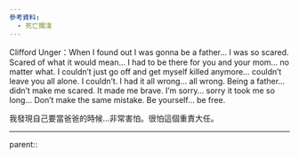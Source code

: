 ```yaml
---
參考資料:
  - 死亡擱淺
---
```

Clifford Unger：When I found out I was gonna be a father… I was so scared. Scared of what it would mean… I had to be there for you and your mom… no matter what. I couldn’t just go off and get myself killed anymore… couldn’t leave you all alone. I couldn’t. I had it all wrong… all wrong. Being a father… didn’t make me scared. It made me brave. I’m sorry… sorry it took me so long… Don’t make the same mistake. Be yourself… be free.

我發現自己要當爸爸的時候...非常害怕。很怕這個重責大任。
- - -
parent::

